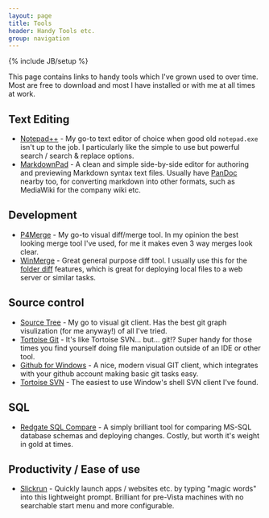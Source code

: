 ```yaml
---
layout: page
title: Tools
header: Handy Tools etc.
group: navigation
---
```

{% include JB/setup %}

This page contains links to handy tools which I've grown used to over time. Most are free to download and most I have installed or with me at all times at work.

## Text Editing
- [Notepad++](http://notepad-plus-plus.org/) - My go-to text editor of choice when good old `notepad.exe` isn't up to the job. I particularly like the simple to use but powerful search / search & replace options.
- [MarkdownPad](http://markdownpad.com/) - A clean and simple side-by-side editor for authoring and previewing Markdown syntax text files. Usually have [PanDoc](http://johnmacfarlane.net/pandoc/) nearby too, for converting markdown into other formats, such as MediaWiki for the company wiki etc.

## Development
- [P4Merge](http://www.perforce.com/product/components/perforce_visual_merge_and_diff_tools) - My go-to visual diff/merge tool. In my opinion the best looking merge tool I've used, for me it makes even 3 way merges look clear.
- [WinMerge](http://winmerge.org/) - Great general purpose diff tool. I usually use this for the [folder diff](http://manual.winmerge.org/Quick_start.html#d0e618) features, which is great for deploying local files to a web server or similar tasks.

## Source control
- [Source Tree](https://www.sourcetreeapp.com/) - My go to visual git client. Has the best git graph visulization (for me anyway!) of all I've tried.
- [Tortoise Git](https://tortoisegit.org/) - It's like Tortoise SVN... but... git!? Super handy for those times you find yourself doing file manipulation outside of an IDE or other tool.
- [Github for Windows](http://windows.github.com/) - A nice, modern visual GIT client, which integrates with your github account making basic git tasks easy.
- [Tortoise SVN](http://tortoisesvn.net/) - The easiest to use Window's shell SVN client I've found.

## SQL
- [Redgate SQL Compare](http://www.red-gate.com/products/sql-development/sql-compare/) - A simply brilliant tool for comparing MS-SQL database schemas and deploying changes. Costly, but worth it's weight in gold at times.

## Productivity / Ease of use
- [Slickrun](http://www.bayden.com/slickrun/) - Quickly launch apps / websites etc. by typing "magic words" into this lightweight prompt. Brilliant for pre-Vista machines with no searchable start menu and more configurable.
